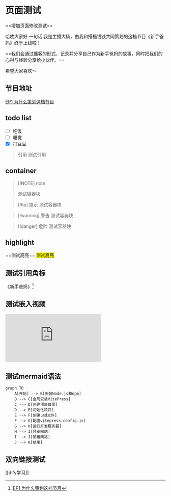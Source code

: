 # 页面测试
==增加页面修改测试==

哈喽大家好
一句话
我是主播大杨，由我和搭档钱钱共同策划的这档节目《新手爸妈》终于上线啦！

==我们会通过播客的形式，记录并分享自己作为新手爸妈的故事，同时把我们的心得与经验分享给小伙伴。==

希望大家喜欢～

## 节目地址

[EP1 为什么策划这档节目](https://www.xiaoyuzhoufm.com/episode/66b60f72db5e6d6bf925bd2e)

## todo list
- [ ] 吃饭
- [ ] 睡觉
- [x] 打豆豆

> 引用
> 测试引用

## container
> [!NOTE] note
>
> 测试容器块

> [!tip] 提示
> 测试容器块

> [!warning] 警告
> 测试容器块
> 

> [!danger] 危险
> 测试容器块
> 

## highlight
==测试高亮==
<mark> 测试高亮 </mark>

## 测试引用角标

《新手爸妈》[^1]
[^1]: [EP1 为什么策划这档节目](https://www.xiaoyuzhoufm.com/episode/66b60f72db5e6d6bf925bd2e)

## 测试嵌入视频

<iframe src="https://player.bilibili.com/player.html?isOutside=true&aid=267161715&bvid=BV1jY411Y72d&cid=1029451528&p=1" scrolling="no" border="0" frameborder="no" framespacing="0" allowfullscreen="true"></iframe>

## 测试mermaid语法

```mermaid
graph TD
    A[开始] --> B[安装Node.js和npm]
    B --> C[全局安装VitePress]
    C --> D[创建项目目录]
    D --> E[初始化项目]
    E --> F[创建.md文件]
    F --> G[配置vitepress.config.js]
    G --> H[运行开发服务器]
    H --> I[预览网站]
    I --> J[部署网站]
    J --> K[结束]

```

## 双向链接测试

[[dify学习]]
